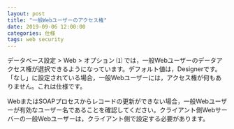 ```yaml
---
layout: post
title: "一般Webユーザーのアクセス権"
date: 2019-09-06 12:00:00
categories: 仕様
tags: web security
---
```


データベース設定 > Web > オプション ⑴ では，一般Webユーザーのデータアクセス権が選択できるようになっています。デフォルト値は，Designerです。「なし」に設定されている場合，一般Webユーザーには，アクセス権が何もありません。これは仕様です。

WebまたはSOAPプロセスからレコードの更新ができない場合，一般Webユーザーが有効なユーザー名であることを確認してください。クライアント側Webサーバーの一般Webユーザーは，クライアント側で設定する必要があります。
